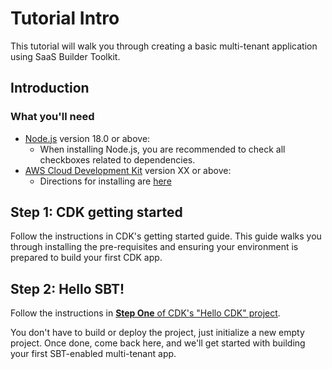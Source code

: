 # Tutorial Intro

This tutorial will walk you through creating a basic multi-tenant application using SaaS Builder Toolkit.

## Introduction[​](#introduction "Direct link to Introduction")

### What you'll need[​](#what-youll-need "Direct link to What you'll need")

* [Node.js](https://nodejs.org/en/download/) version 18.0 or above:
  <!-- -->
  * When installing Node.js, you are recommended to check all checkboxes related to dependencies.
* [AWS Cloud Development Kit](https://aws.amazon.com/cdk/) version XX or above:
  <!-- -->
  * Directions for installing are [here](https://docs.aws.amazon.com/cdk/v2/guide/getting_started.html#getting_started_install)

## Step 1: CDK getting started[​](#step-1-cdk-getting-started "Direct link to Step 1: CDK getting started")

Follow the instructions in CDK's getting started guide. This guide walks you through installing the pre-requisites and ensuring your environment is prepared to build your first CDK app.

## Step 2: Hello SBT\![​](#step-2-hello-sbt "Direct link to Step 2: Hello SBT!")

Follow the instructions in [**Step One** of CDK's "Hello CDK" project](https://docs.aws.amazon.com/cdk/v2/guide/hello_world.html#hello_world_create).

You don't have to build or deploy the project, just initialize a new empty project. Once done, come back here, and we'll get started with building your first SBT-enabled multi-tenant app.
